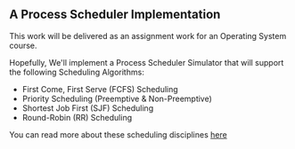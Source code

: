 ## A Process Scheduler Implementation 
This work will be delivered as an assignment work for an Operating System course.

Hopefully, We'll implement a Process Scheduler Simulator that will support the following Scheduling Algorithms:
* First Come, First Serve (FCFS) Scheduling
* Priority Scheduling (Preemptive & Non-Preemptive)
* Shortest Job First (SJF) Scheduling
* Round-Robin (RR) Scheduling

You can read more about these scheduling disciplines [here](https://en.wikipedia.org/wiki/Scheduling_(computing)#Scheduling_disciplines)
